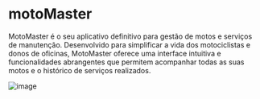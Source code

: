 # motoMaster
MotoMaster é o seu aplicativo definitivo para gestão de motos e serviços de manutenção. Desenvolvido para simplificar a vida dos motociclistas e donos de oficinas, MotoMaster oferece uma interface intuitiva e funcionalidades abrangentes que permitem acompanhar todas as suas motos e o histórico de serviços realizados.

![image](https://github.com/JhonnatasRibeiroDev/moto-master/assets/97709889/a27ba944-1699-4f16-9716-244c8b4d59d0)

